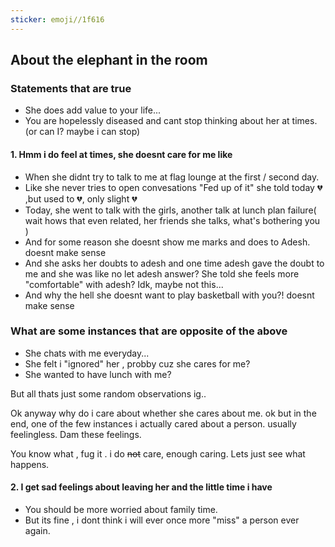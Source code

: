 ```yaml
---
sticker: emoji//1f616
---
```

## About the elephant in the room
### Statements that are true 
- She does add value to your life...
- You are hopelessly diseased and cant stop thinking about her at times. (or can I? maybe i can stop) 

####  1. Hmm i do feel at times, she doesnt care for me like
- When she didnt try to talk to me at flag lounge at the first / second day.
- Like she never tries to open convesations "Fed up of it" she told today 💔 ,but used to 💔, only slight 💔
- Today, she went to talk with the girls, another talk at lunch plan failure( wait hows that even related, her friends she talks, what's bothering you ) 
- And for some reason she doesnt show me marks and does to Adesh. doesnt make sense
- And she asks her doubts to adesh and one time adesh gave the doubt to me and she was like no let adesh answer? She told she feels more "comfortable" with adesh? Idk, maybe not this...
- And why the hell she doesnt want to play basketball with you?! doesnt make sense

### What are some instances that are opposite of the above
- She chats with me everyday...
- She felt i "ignored" her , probby cuz she cares for me?
- She wanted to have lunch with me?


But all thats just some random observations ig..

Ok anyway why do i care about whether she cares about me. ok but in the end, one of the few instances i actually cared about a person. usually feelingless. Dam these feelings.

You know what , fug it . i do ~~not~~ care, enough caring. Lets just see what happens. 

#### 2. I get sad feelings about leaving her and the little time i have
- You should be more worried about family time.
- But its fine , i dont think i will ever once more "miss" a person ever again.